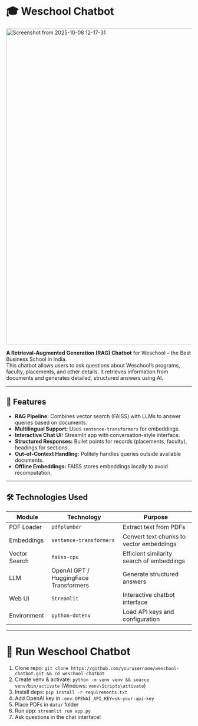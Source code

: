 # 🎓 Weschool Chatbot

<img width="1814" height="857" alt="Screenshot from 2025-10-08 12-17-31" src="https://github.com/user-attachments/assets/d819aa57-579b-460c-8195-b842243b09b8" />

**A Retrieval-Augmented Generation (RAG) Chatbot** for Weschool – the Best Business School in India.  
This chatbot allows users to ask questions about Weschool’s programs, faculty, placements, and other details. It retrieves information from documents and generates detailed, structured answers using AI.

---

## 🌟 Features

- **RAG Pipeline:** Combines vector search (FAISS) with LLMs to answer queries based on documents.  
- **Multilingual Support:** Uses `sentence-transformers` for embeddings.  
- **Interactive Chat UI:** Streamlit app with conversation-style interface.  
- **Structured Responses:** Bullet points for records (placements, faculty), headings for sections.  
- **Out-of-Context Handling:** Politely handles queries outside available documents.  
- **Offline Embeddings:** FAISS stores embeddings locally to avoid recomputation.

---

## 🛠️ Technologies Used

| Module          | Technology                  | Purpose |
|-----------------|----------------------------|---------|
| PDF Loader      | `pdfplumber`               | Extract text from PDFs |
| Embeddings      | `sentence-transformers`    | Convert text chunks to vector embeddings |
| Vector Search   | `faiss-cpu`                | Efficient similarity search of embeddings |
| LLM             | OpenAI GPT / HuggingFace Transformers | Generate structured answers |
| Web UI          | `Streamlit`                | Interactive chatbot interface |
| Environment     | `python-dotenv`            | Load API keys and configuration |

---

# 🚀 Run Weschool Chatbot

1. Clone repo: `git clone https://github.com/yourusername/weschool-chatbot.git && cd weschool-chatbot`  
2. Create venv & activate: `python -m venv venv && source venv/bin/activate` (Windows: `venv\Scripts\activate`)  
3. Install deps: `pip install -r requirements.txt`  
4. Add OpenAI key in `.env`: `OPENAI_API_KEY=sk-your-api-key`  
5. Place PDFs in `data/` folder  
6. Run app: `streamlit run app.py`  
7. Ask questions in the chat interface!
